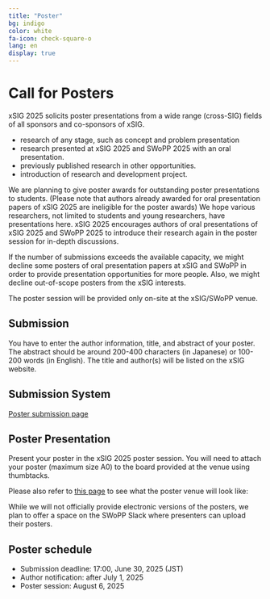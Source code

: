 ```yaml
---
title: "Poster"
bg: indigo
color: white
fa-icon: check-square-o
lang: en
display: true
---
```

<a name="poster"></a>

# Call for Posters

xSIG 2025 solicits poster presentations from a wide range (cross-SIG) fields of all sponsors and co-sponsors of xSIG.

- research of any stage, such as concept and problem presentation
- research presented at xSIG 2025 and SWoPP 2025 with an oral presentation.
- previously published research in other opportunities.
- introduction of research and development project.

We are planning to give poster awards for outstanding poster presentations to students.
(Please note that authors already awarded for oral presentation papers of xSIG 2025 are ineligible for the poster awards)
We hope various researchers, not limited to students and young researchers, have presentations here.
xSIG 2025 encourages authors of oral presentations of xSIG 2025 and SWoPP 2025 to introduce their research again in the poster session for in-depth discussions.

If the number of submissions exceeds the available capacity, we might decline some posters of oral presentation papers at xSIG and SWoPP in order to provide presentation opportunities for more people.
Also, we might decline out-of-scope posters from the xSIG interests.

The poster session will be provided only on-site at the xSIG/SWoPP venue.

Submission
--------------------

You have to enter the author information, title, and abstract of your poster. The abstract should be around 200-400 characters (in Japanese) or 100-200 words (in English). The title and author(s) will be listed on the xSIG website.

Submission System
--------------------

[Poster submission page](https://forms.gle/pojFwz2eFZt6c4Vo6)

Poster Presentation
--------------------

Present your poster in the xSIG 2025 poster session.
You will need to attach your poster (maximum size A0) to the board provided at the venue using thumbtacks.

Please also refer to [this page](https://r15296411.theta360.biz/t/9258586a-0f9b-11ec-98da-063b2b63adb9-1) to see what the poster venue will look like:

While we will not officially provide electronic versions of the posters, we plan to offer a space on the SWoPP Slack where presenters can upload their posters.

Poster schedule
--------------------

- Submission deadline: 17:00, June 30, 2025 (JST)
- Author notification: after July 1, 2025
- Poster session: August 6, 2025
